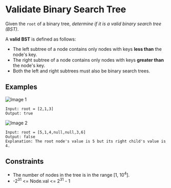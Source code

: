 # Validate Binary Search Tree
Given the `root` of a binary tree, <i>determine if it is a valid binary search tree (BST)</i>.

A <b>valid BST</b> is defined as follows:
* The left subtree of a node contains only nodes with keys <b>less than</b> the node's key.
* The right subtree of a node contains only nodes with keys <b>greater than</b> the node's key.
* Both the left and right subtrees must also be binary search trees.
 

## Examples
![Image 1](https://assets.leetcode.com/uploads/2020/12/01/tree1.jpg)
```
Input: root = [2,1,3]
Output: true
```
![Image 2](https://assets.leetcode.com/uploads/2020/12/01/tree2.jpg)
```
Input: root = [5,1,4,null,null,3,6]
Output: false
Explanation: The root node's value is 5 but its right child's value is 4.
```

## Constraints
* The number of nodes in the tree is in the range [1, 10<sup>4</sup>].
* -2<sup>31</sup> <= Node.val <= 2<sup>31</sup> - 1
